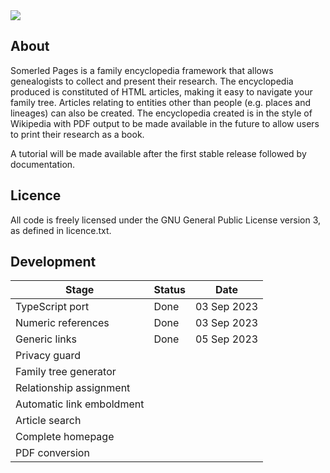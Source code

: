 <img src="https://jackjmiller.ams3.digitaloceanspaces.com/res/somerled_pages_github_logo.png"/>

## About

Somerled Pages is a family encyclopedia framework that allows genealogists to collect and present their research. The encyclopedia produced is constituted of HTML articles, making it easy to navigate your family tree. Articles relating to entities other than people (e.g. places and lineages) can also be created. The encyclopedia created is in the style of Wikipedia with PDF output to be made available in the future to allow users to print their research as a book.

A tutorial will be made available after the first stable release followed by documentation.

## Licence

All code is freely licensed under the GNU General Public License version 3, as defined in licence.txt.

## Development

| Stage                     | Status      | Date        |
|---------------------------|-------------|-------------|
| TypeScript port           | Done        | 03 Sep 2023 |
| Numeric references        | Done        | 03 Sep 2023 |
| Generic links             | Done        | 05 Sep 2023 |
| Privacy guard             |             |             |
| Family tree generator     |             |             |
| Relationship assignment   |             |             |
| Automatic link emboldment |             |             |
| Article search            |             |             |
| Complete homepage         |             |             |
| PDF conversion            |             |             |

